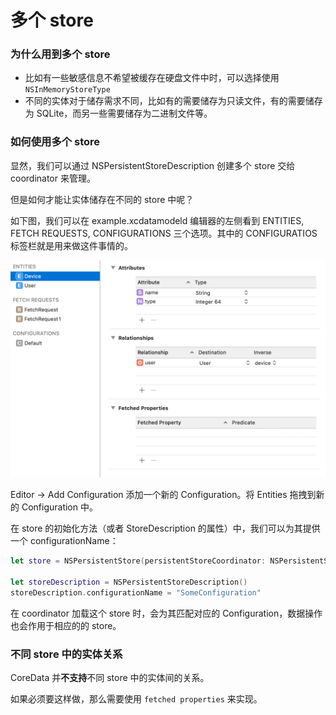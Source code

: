 # 多个 store

### 为什么用到多个 store

- 比如有一些敏感信息不希望被缓存在硬盘文件中时，可以选择使用 `NSInMemoryStoreType` 
- 不同的实体对于储存需求不同，比如有的需要储存为只读文件，有的需要储存为 SQLite，而另一些需要储存为二进制文件等。

### 如何使用多个 store

显然，我们可以通过 NSPersistentStoreDescription 创建多个 store 交给 coordinator 来管理。 

但是如何才能让实体储存在不同的 store 中呢？

如下图，我们可以在 example.xcdatamodeld 编辑器的左侧看到 ENTITIES, FETCH REQUESTS, CONFIGURATIONS  三个选项。其中的 CONFIGURATIOS 标签栏就是用来做这件事情的。

![MultipleStore_01](MultipleStore_01.png)

Editor -> Add Configuration 添加一个新的 Configuration。将 Entities 拖拽到新的 Configuration 中。

在 store 的初始化方法（或者 StoreDescription 的属性）中，我们可以为其提供一个 configurationName：

```swift
let store = NSPersistentStore(persistentStoreCoordinator: NSPersistentStoreCoordinator?, configurationName: String?, at: URL, options: [AnyHashable : Any]?)

let storeDescription = NSPersistentStoreDescription()
storeDescription.configurationName = "SomeConfiguration"
```

在 coordinator 加载这个 store 时，会为其匹配对应的 Configuration，数据操作也会作用于相应的的 store。

### 不同 store 中的实体关系

CoreData 并**不支持**不同 store 中的实体间的关系。

如果必须要这样做，那么需要使用 `fetched properties` 来实现。
